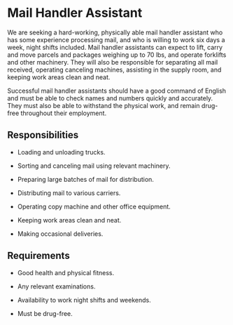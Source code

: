 # Mail Handler Assistant

We are seeking a hard-working, physically able mail handler assistant who has some experience processing mail, and who is willing to work six days a week, night shifts included. Mail handler assistants can expect to lift, carry and move parcels and packages weighing up to 70 lbs, and operate forklifts and other machinery. They will also be responsible for separating all mail received, operating canceling machines, assisting in the supply room, and keeping work areas clean and neat.

Successful mail handler assistants should have a good command of English and must be able to check names and numbers quickly and accurately. They must also be able to withstand the physical work, and remain drug-free throughout their employment.

## Responsibilities

* Loading and unloading trucks.

* Sorting and canceling mail using relevant machinery.

* Preparing large batches of mail for distribution.

* Distributing mail to various carriers.

* Operating copy machine and other office equipment.

* Keeping work areas clean and neat.

* Making occasional deliveries.

## Requirements

* Good health and physical fitness.

* Any relevant examinations.

* Availability to work night shifts and weekends.

* Must be drug-free.


